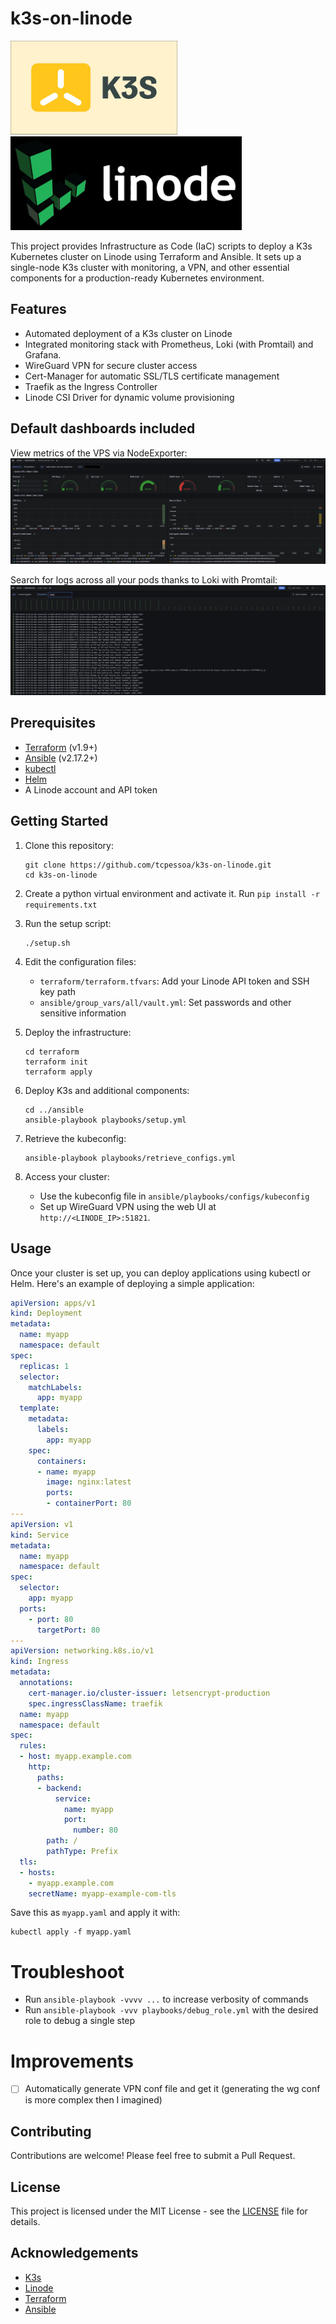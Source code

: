 # k3s-on-linode
<img src="./docs/k3s.png" alt="k3s" height="150"/>
<img src="./docs/linode.png" alt="linode" height="150"/>


This project provides Infrastructure as Code (IaC) scripts to deploy a K3s Kubernetes cluster on Linode using Terraform and Ansible. It sets up a single-node K3s cluster with monitoring, a VPN, and other essential components for a production-ready Kubernetes environment.

## Features

- Automated deployment of a K3s cluster on Linode
- Integrated monitoring stack with Prometheus, Loki (with Promtail) and Grafana.
- WireGuard VPN for secure cluster access
- Cert-Manager for automatic SSL/TLS certificate management
- Traefik as the Ingress Controller
- Linode CSI Driver for dynamic volume provisioning

## Default dashboards included

View metrics of the VPS via NodeExporter:
![Node Exporter Metrics](./docs/NodeExporterMetrics.png)

Search for logs across all your pods thanks to Loki with Promtail:
![Logs with Loki](./docs/LogsWIthLoki.png)

## Prerequisites

- [Terraform](https://www.terraform.io/) (v1.9+)
- [Ansible](https://docs.ansible.com/ansible/latest/installation_guide/intro_installation.html) (v2.17.2+)
- [kubectl](https://kubernetes.io/docs/tasks/tools/)
- [Helm](https://helm.sh/docs/intro/install/)
- A Linode account and API token

## Getting Started

1. Clone this repository:
   ```
   git clone https://github.com/tcpessoa/k3s-on-linode.git
   cd k3s-on-linode
   ```

2. Create a python virtual environment and activate it. Run `pip install -r requirements.txt`

3. Run the setup script:
   ```
   ./setup.sh
   ```

4. Edit the configuration files:
   - `terraform/terraform.tfvars`: Add your Linode API token and SSH key path
   - `ansible/group_vars/all/vault.yml`: Set passwords and other sensitive information

5. Deploy the infrastructure:
   ```
   cd terraform
   terraform init
   terraform apply
   ```

6. Deploy K3s and additional components:
   ```
   cd ../ansible
   ansible-playbook playbooks/setup.yml
   ```

7. Retrieve the kubeconfig:
   ```
   ansible-playbook playbooks/retrieve_configs.yml
   ```

8. Access your cluster:
   - Use the kubeconfig file in `ansible/playbooks/configs/kubeconfig`
   - Set up WireGuard VPN using the web UI at `http://<LINODE_IP>:51821`. 

## Usage
Once your cluster is set up, you can deploy applications using kubectl or Helm. Here's an example of deploying a simple application:

```yaml
apiVersion: apps/v1
kind: Deployment
metadata:
  name: myapp
  namespace: default
spec:
  replicas: 1
  selector:
    matchLabels:
      app: myapp
  template:
    metadata:
      labels:
        app: myapp
    spec:
      containers:
      - name: myapp
        image: nginx:latest
        ports:
        - containerPort: 80
---
apiVersion: v1
kind: Service
metadata:
  name: myapp
  namespace: default
spec:
  selector:
    app: myapp
  ports:
    - port: 80
      targetPort: 80
---
apiVersion: networking.k8s.io/v1
kind: Ingress
metadata:
  annotations:
    cert-manager.io/cluster-issuer: letsencrypt-production
    spec.ingressClassName: traefik
  name: myapp
  namespace: default
spec:
  rules:
  - host: myapp.example.com
    http:
      paths:
      - backend:
          service:
            name: myapp
            port: 
              number: 80
        path: /
        pathType: Prefix
  tls:
  - hosts:
    - myapp.example.com
    secretName: myapp-example-com-tls
```

Save this as `myapp.yaml` and apply it with:

```
kubectl apply -f myapp.yaml
```

# Troubleshoot
- Run `ansible-playbook -vvvv ...` to increase verbosity of commands
- Run `ansible-playbook -vvv playbooks/debug_role.yml` with the desired role to debug a single step

# Improvements
- [ ] Automatically generate VPN conf file and get it (generating the wg conf is more complex then I imagined)

## Contributing

Contributions are welcome! Please feel free to submit a Pull Request.

## License

This project is licensed under the MIT License - see the [LICENSE](LICENSE) file for details.

## Acknowledgements

- [K3s](https://k3s.io/)
- [Linode](https://www.linode.com/)
- [Terraform](https://www.terraform.io/)
- [Ansible](https://www.ansible.com/)
